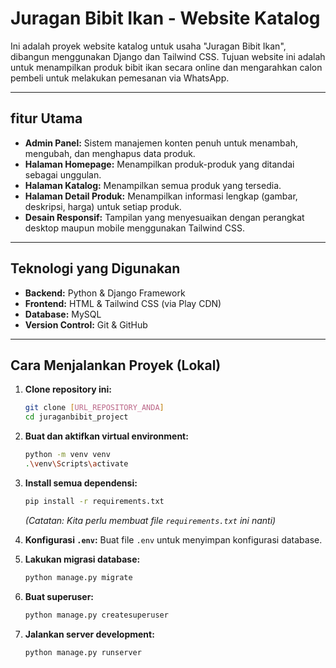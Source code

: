 # Juragan Bibit Ikan - Website Katalog

Ini adalah proyek website katalog untuk usaha "Juragan Bibit Ikan", dibangun menggunakan Django dan Tailwind CSS. Tujuan website ini adalah untuk menampilkan produk bibit ikan secara online dan mengarahkan calon pembeli untuk melakukan pemesanan via WhatsApp.

---

##  fitur Utama

* **Admin Panel:** Sistem manajemen konten penuh untuk menambah, mengubah, dan menghapus data produk.
* **Halaman Homepage:** Menampilkan produk-produk yang ditandai sebagai unggulan.
* **Halaman Katalog:** Menampilkan semua produk yang tersedia.
* **Halaman Detail Produk:** Menampilkan informasi lengkap (gambar, deskripsi, harga) untuk setiap produk.
* **Desain Responsif:** Tampilan yang menyesuaikan dengan perangkat desktop maupun mobile menggunakan Tailwind CSS.

---

## Teknologi yang Digunakan

* **Backend:** Python & Django Framework
* **Frontend:** HTML & Tailwind CSS (via Play CDN)
* **Database:** MySQL
* **Version Control:** Git & GitHub

---

## Cara Menjalankan Proyek (Lokal)

1.  **Clone repository ini:**
    ```bash
    git clone [URL_REPOSITORY_ANDA]
    cd juraganbibit_project
    ```

2.  **Buat dan aktifkan virtual environment:**
    ```bash
    python -m venv venv
    .\venv\Scripts\activate
    ```

3.  **Install semua dependensi:**
    ```bash
    pip install -r requirements.txt
    ```
    *(Catatan: Kita perlu membuat file `requirements.txt` ini nanti)*

4.  **Konfigurasi `.env`:** Buat file `.env` untuk menyimpan konfigurasi database.

5.  **Lakukan migrasi database:**
    ```bash
    python manage.py migrate
    ```

6.  **Buat superuser:**
    ```bash
    python manage.py createsuperuser
    ```
    
7.  **Jalankan server development:**
    ```bash
    python manage.py runserver
    ```